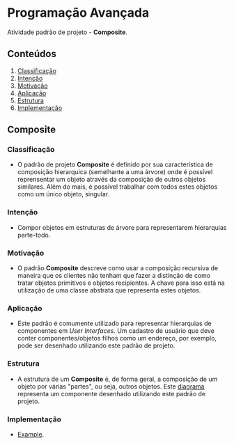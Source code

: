 # Programação Avançada

Atividade padrão de projeto - **Composite**.

## Conteúdos

1. [Classificação](https://github.com/igorgodoy/cco-programacao-avancada-composite#classifica%C3%A7%C3%A3o)
2. [Intenção](https://github.com/igorgodoy/cco-programacao-avancada-composite#inten%C3%A7%C3%A3o)
3. [Motivação](https://github.com/igorgodoy/cco-programacao-avancada-composite#motiva%C3%A7%C3%A3o)
4. [Aplicação](https://github.com/igorgodoy/cco-programacao-avancada-composite#aplica%C3%A7%C3%A3o)
5. [Estrutura](https://github.com/igorgodoy/cco-programacao-avancada-composite#estrutura)
6. [Implementação](https://github.com/igorgodoy/cco-programacao-avancada-composite#implementa%C3%A7%C3%A3o)

## Composite

### Classificação

- O padrão de projeto **Composite** é definido por sua característica de composição hierarquica (semelhante a uma árvore) onde é possível reprensentar um objeto através da composição de outros objetos similares. Além do mais, é possível trabalhar com todos estes objetos como um único objeto, singular.

### Intenção

- Compor objetos em estruturas de árvore para representarem hierarquias parte-todo.

### Motivação

- O padrão **Composite** descreve como usar a composição recursiva de maneira que os clientes não tenham que fazer a distinção de como tratar objetos primitivos e objetos recipientes. A chave para isso está na utilização de uma classe abstrata que representa estes objetos.

### Aplicação

- Este padrão é comumente utilizado para representar hierarquias de componentes em *User Interfaces*. Um cadastro de usuário que deve conter componentes/objetos filhos como um endereço, por exemplo, pode ser desenhado utilizando este padrão de projeto.

### Estrutura

- A estrutura de um **Composite** é, de forma geral, a composição de um objeto por várias "partes", ou seja, outros objetos. Este [diagrama](https://sparxsystems.com/images/screenshots/uml2_tutorial/CP01.GIF) representa um componente desenhado utilizando este padrão de projeto.

### Implementação

- [Example](https://github.com/igorgodoy/cco-programacao-avancada-composite/tree/master/example).
